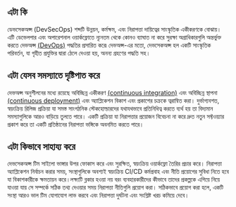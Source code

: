 ## এটা কি

ডেভসেকঅপ্স (DevSecOps) শব্দটি উন্নয়ন, কর্মক্ষম, এবং নিরাপত্তা দায়িত্বের সাংস্কৃতিক একীকরণকে বোঝায়।
এটি ডেভেলপার এবং অপারেশনাল ওয়ার্কফ্লোতে ন্যূনতম থেকে কোনও ব্যাঘাত না করে সুরক্ষা অগ্রাধিকারগুলি অন্তর্ভুক্ত করতে দেভঅপ্স [(DevOps)](/bn/devops/) পদ্ধতির প্রসারিত করে৷ 
দেভঅপ্স-এর মতো, দেভসেকঅপ্স হল একটি সাংস্কৃতিক পরিবর্তন, যা গৃহীত প্রযুক্তির দ্বারা ঠেলে দেওয়া হয়, অনন্য গ্রহণের পদ্ধতি সহ।

## এটা যেসব সমস্যাতে দৃষ্টিপাত করে

দেভঅপ্স অনুশীলনের মধ্যে রয়েছে অবিচ্ছিন্ন একীকরণ [(continuous integration)](/bn/continuous-integration/) এবং 
অবিচ্ছিন্ন স্থাপনা [(continuous deployment)](/continuous-delivery/)  এবং অ্যাপ্লিকেশন বিকাশ এবং প্রকাশের চক্রকে ত্বরান্বিত করা। 
দুর্ভাগ্যবশত, স্বয়ংক্রিয় রিলিজ প্রক্রিয়া যা সমস্ত সাংগঠনিক স্টেকহোল্ডারদের যথাযথভাবে প্রতিনিধিত্ব করতে ব্যর্থ হয় তা বিদ্যমান সমস্যাগুলিকে আরও বাড়িয়ে তুলতে পারে। 
একটি প্রক্রিয়া যা নিরাপত্তার প্রয়োজন বিবেচনা না করে দ্রুত নতুন সফ্টওয়্যার প্রকাশ করে তা একটি প্রতিষ্ঠানের নিরাপত্তা ভঙ্গিকে অবনমিত করতে পারে। 

## এটা কিভাবে সাহায্য করে

দেভসেকঅপ্স টিম সাইলো ভাঙ্গার উপর ফোকাস করে এবং সুরক্ষিত, স্বয়ংক্রিয় ওয়ার্কফ্লো তৈরির প্রচার করে। 
নিরাপত্তা অ্যাপ্লিকেশন নির্বাচন করার সময়, সংস্থাগুলিকে অবশ্যই স্বয়ংক্রিয় CI/CD কর্মপ্রবাহ এবং 
নীতি প্রয়োগের সুবিধা নিতে হবে যা বিকাশকারীকে ক্ষমতায়ন করে।লক্ষ্যটি ব্লকার হওয়া নয় বরং ব্যবহারকারীদের কীভাবে তাদের প্রকল্পকে এগিয়ে নিয়ে যাওয়া যায় সে সম্পর্কে সঠিক তথ্য দেওয়ার সময় নিরাপত্তা নীতিগুলি প্রয়োগ করা।
সঠিকভাবে প্রয়োগ করা হলে, একটি সংস্থা আরও ভাল টিম যোগাযোগ লাভ করবে এবং নিরাপত্তা দুর্ঘটনা এবং সংশ্লিষ্ট খরচ কমিয়ে দেবে।
